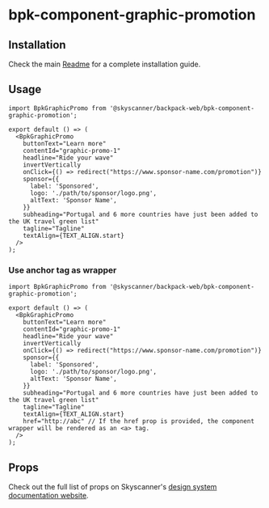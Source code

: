 # bpk-component-graphic-promotion

## Installation

Check the main [Readme](https://github.com/skyscanner/backpack#usage) for a complete installation guide.

## Usage

```tsx
import BpkGraphicPromo from '@skyscanner/backpack-web/bpk-component-graphic-promotion';

export default () => (
  <BpkGraphicPromo
    buttonText="Learn more"
    contentId="graphic-promo-1"
    headline="Ride your wave"
    invertVertically
    onClick={() => redirect("https://www.sponsor-name.com/promotion")}
    sponsor={{
      label: 'Sponsored',
      logo: './path/to/sponsor/logo.png',
      altText: 'Sponsor Name',
    }}
    subheading="Portugal and 6 more countries have just been added to the UK travel green list"
    tagline="Tagline"
    textAlign={TEXT_ALIGN.start}
  />
);
```

### Use anchor tag as wrapper

```tsx
import BpkGraphicPromo from '@skyscanner/backpack-web/bpk-component-graphic-promotion';

export default () => (
  <BpkGraphicPromo
    buttonText="Learn more"
    contentId="graphic-promo-1"
    headline="Ride your wave"
    invertVertically
    onClick={() => redirect("https://www.sponsor-name.com/promotion")}
    sponsor={{
      label: 'Sponsored',
      logo: './path/to/sponsor/logo.png',
      altText: 'Sponsor Name',
    }}
    subheading="Portugal and 6 more countries have just been added to the UK travel green list"
    tagline="Tagline"
    textAlign={TEXT_ALIGN.start}
    href="http://abc" // If the href prop is provided, the component wrapper will be rendered as an <a> tag.
  />
);
```

## Props

Check out the full list of props on Skyscanner's [design system documentation website](https://www.skyscanner.design/latest/components/graphic-promotion/web-0qnj8MN6#section-props-e3).
